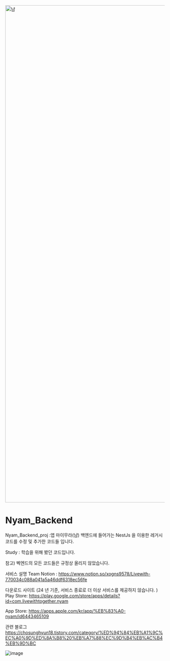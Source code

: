 <img width="1566" alt="냠" src="https://github.com/HUFS-Capstone-23-01/TravelFeelDog-Server/assets/37647483/e2a75013-3158-4530-a69f-b9044b08c568">


# Nyam_Backend
Nyam_Backend_proj :앱 마이무라(냠) 백엔드에 들어가는 NestJs 을 이용한 레거시 코드를 수정 및 추가한 코드들 입니다.

Study : 학습을 위해 봤던 코드입니다.

참고) 벡엔드의 모든 코드들은 규정상 올리지 않았습니다.


서비스 설명
Team Notion : https://www.notion.so/xogns9578/Livewith-770034c088a041a5a46ddf6318ec56fe

다운로드 사이트  (24 년 기준,  서비스 종료로 더 이상 서비스를 제공하지 않습니다. )
Play Store: https://play.google.com/store/apps/details?id=com.livewithtogether.nyam

App Store: https://apps.apple.com/kr/app/%EB%83%A0-nyam/id6443465109

관련 블로그 
https://chosunghyun18.tistory.com/category/%ED%94%84%EB%A1%9C%EC%A0%9D%ED%8A%B8%20%EB%A7%88%EC%9D%B4%EB%AC%B4%EB%9D%BC


![image](https://github.com/chosunghyun18/Nyam_Backend/assets/37647483/093e2564-2b6c-4bb8-b36e-30ee33abdacc)
